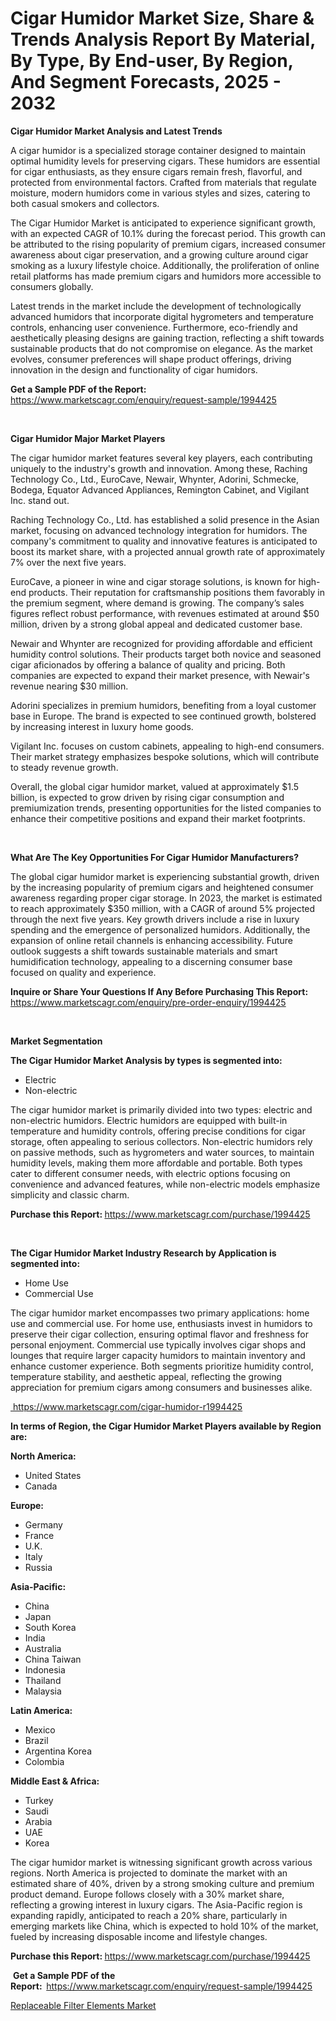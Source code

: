 <p><h1>Cigar Humidor Market Size, Share & Trends Analysis Report By Material, By Type, By End-user, By Region, And Segment Forecasts, 2025 - 2032</h1></p><p><strong>Cigar Humidor Market Analysis and Latest Trends</strong></p>
<p><p>A cigar humidor is a specialized storage container designed to maintain optimal humidity levels for preserving cigars. These humidors are essential for cigar enthusiasts, as they ensure cigars remain fresh, flavorful, and protected from environmental factors. Crafted from materials that regulate moisture, modern humidors come in various styles and sizes, catering to both casual smokers and collectors.</p><p>The Cigar Humidor Market is anticipated to experience significant growth, with an expected CAGR of 10.1% during the forecast period. This growth can be attributed to the rising popularity of premium cigars, increased consumer awareness about cigar preservation, and a growing culture around cigar smoking as a luxury lifestyle choice. Additionally, the proliferation of online retail platforms has made premium cigars and humidors more accessible to consumers globally.</p><p>Latest trends in the market include the development of technologically advanced humidors that incorporate digital hygrometers and temperature controls, enhancing user convenience. Furthermore, eco-friendly and aesthetically pleasing designs are gaining traction, reflecting a shift towards sustainable products that do not compromise on elegance. As the market evolves, consumer preferences will shape product offerings, driving innovation in the design and functionality of cigar humidors.</p></p>
<p><strong>Get a Sample PDF of the Report:&nbsp;</strong> <a href="https://www.marketscagr.com/enquiry/request-sample/1994425?utm_campaign=1126&utm_medium=2&utm_source=Github&utm_content=ia&utm_term=06042025&utm_id=cigar-humidor">https://www.marketscagr.com/enquiry/request-sample/1994425</a></p>
<p>&nbsp;</p>
<p><strong>Cigar Humidor Major Market Players</strong></p>
<p><p>The cigar humidor market features several key players, each contributing uniquely to the industry's growth and innovation. Among these, Raching Technology Co., Ltd., EuroCave, Newair, Whynter, Adorini, Schmecke, Bodega, Equator Advanced Appliances, Remington Cabinet, and Vigilant Inc. stand out.</p><p>Raching Technology Co., Ltd. has established a solid presence in the Asian market, focusing on advanced technology integration for humidors. The company's commitment to quality and innovative features is anticipated to boost its market share, with a projected annual growth rate of approximately 7% over the next five years.</p><p>EuroCave, a pioneer in wine and cigar storage solutions, is known for high-end products. Their reputation for craftsmanship positions them favorably in the premium segment, where demand is growing. The company’s sales figures reflect robust performance, with revenues estimated at around $50 million, driven by a strong global appeal and dedicated customer base.</p><p>Newair and Whynter are recognized for providing affordable and efficient humidity control solutions. Their products target both novice and seasoned cigar aficionados by offering a balance of quality and pricing. Both companies are expected to expand their market presence, with Newair's revenue nearing $30 million.</p><p>Adorini specializes in premium humidors, benefiting from a loyal customer base in Europe. The brand is expected to see continued growth, bolstered by increasing interest in luxury home goods.</p><p>Vigilant Inc. focuses on custom cabinets, appealing to high-end consumers. Their market strategy emphasizes bespoke solutions, which will contribute to steady revenue growth.</p><p>Overall, the global cigar humidor market, valued at approximately $1.5 billion, is expected to grow driven by rising cigar consumption and premiumization trends, presenting opportunities for the listed companies to enhance their competitive positions and expand their market footprints.</p></p>
<p>&nbsp;</p>
<p><strong>What Are The Key Opportunities For Cigar Humidor Manufacturers?</strong></p>
<p><p>The global cigar humidor market is experiencing substantial growth, driven by the increasing popularity of premium cigars and heightened consumer awareness regarding proper cigar storage. In 2023, the market is estimated to reach approximately $350 million, with a CAGR of around 5% projected through the next five years. Key growth drivers include a rise in luxury spending and the emergence of personalized humidors. Additionally, the expansion of online retail channels is enhancing accessibility. Future outlook suggests a shift towards sustainable materials and smart humidification technology, appealing to a discerning consumer base focused on quality and experience.</p></p>
<p><strong>Inquire or Share Your Questions If Any Before Purchasing This Report:</strong> <a href="https://www.marketscagr.com/enquiry/pre-order-enquiry/1994425?utm_campaign=1126&utm_medium=2&utm_source=Github&utm_content=ia&utm_term=06042025&utm_id=cigar-humidor">https://www.marketscagr.com/enquiry/pre-order-enquiry/1994425</a></p>
<p>&nbsp;</p>
<p><strong>Market Segmentation</strong></p>
<p><strong>The Cigar Humidor Market Analysis by types is segmented into:</strong></p>
<p><ul><li>Electric</li><li>Non-electric</li></ul></p>
<p><p>The cigar humidor market is primarily divided into two types: electric and non-electric humidors. Electric humidors are equipped with built-in temperature and humidity controls, offering precise conditions for cigar storage, often appealing to serious collectors. Non-electric humidors rely on passive methods, such as hygrometers and water sources, to maintain humidity levels, making them more affordable and portable. Both types cater to different consumer needs, with electric options focusing on convenience and advanced features, while non-electric models emphasize simplicity and classic charm.</p></p>
<p><strong>Purchase this Report:&nbsp;</strong><a href="https://www.marketscagr.com/purchase/1994425?utm_campaign=1126&utm_medium=2&utm_source=Github&utm_content=ia&utm_term=06042025&utm_id=cigar-humidor">https://www.marketscagr.com/purchase/1994425</a></p>
<p>&nbsp;</p>
<p><strong>The Cigar Humidor Market Industry Research by Application is segmented into:</strong></p>
<p><ul><li>Home Use</li><li>Commercial Use</li></ul></p>
<p><p>The cigar humidor market encompasses two primary applications: home use and commercial use. For home use, enthusiasts invest in humidors to preserve their cigar collection, ensuring optimal flavor and freshness for personal enjoyment. Commercial use typically involves cigar shops and lounges that require larger capacity humidors to maintain inventory and enhance customer experience. Both segments prioritize humidity control, temperature stability, and aesthetic appeal, reflecting the growing appreciation for premium cigars among consumers and businesses alike.</p></p>
<p><a href="https://www.marketscagr.com/cigar-humidor-r1994425?utm_campaign=1126&utm_medium=2&utm_source=Github&utm_content=ia&utm_term=06042025&utm_id=cigar-humidor">&nbsp;https://www.marketscagr.com/cigar-humidor-r1994425</a></p>
<p><strong>In terms of Region, the Cigar Humidor Market Players available by Region are:</strong></p>
<p>
    <p> <strong> North America: </strong>
        <ul>
            <li>United States</li>
            <li>Canada</li>
        </ul>
        </p> 
    <p> <strong> Europe: </strong>
        <ul>
            <li>Germany</li>
            <li>France</li>
            <li>U.K.</li>
            <li>Italy</li>
            <li>Russia</li>
        </ul>
        </p> 
    <p> <strong> Asia-Pacific: </strong>
        <ul>
            <li>China</li>
            <li>Japan</li>
            <li>South Korea</li>
            <li>India</li>
            <li>Australia</li>
            <li>China Taiwan</li>
            <li>Indonesia</li>
            <li>Thailand</li>
            <li>Malaysia</li>
        </ul>
        </p> 
    <p> <strong> Latin America: </strong>
        <ul>
            <li>Mexico</li>
            <li>Brazil</li>
            <li>Argentina Korea</li>
            <li>Colombia</li>
        </ul>
        </p> 
    <p> <strong> Middle East & Africa: </strong>
        <ul>
            <li>Turkey</li>
            <li>Saudi</li>
            <li>Arabia</li>
            <li>UAE</li>
            <li>Korea</li>
        </ul>
    </p>
    </p>
<p><p>The cigar humidor market is witnessing significant growth across various regions. North America is projected to dominate the market with an estimated share of 40%, driven by a strong smoking culture and premium product demand. Europe follows closely with a 30% market share, reflecting a growing interest in luxury cigars. The Asia-Pacific region is expanding rapidly, anticipated to reach a 20% share, particularly in emerging markets like China, which is expected to hold 10% of the market, fueled by increasing disposable income and lifestyle changes.</p></p>
<p><strong>Purchase this Report: </strong><a href="https://www.marketscagr.com/purchase/1994425?utm_campaign=1126&utm_medium=2&utm_source=Github&utm_content=ia&utm_term=06042025&utm_id=cigar-humidor">https://www.marketscagr.com/purchase/1994425</a></p>
<p>&nbsp;<strong>Get a Sample PDF of the Report:&nbsp;&nbsp;</strong><a href="https://www.marketscagr.com/enquiry/request-sample/1994425?utm_campaign=1126&utm_medium=2&utm_source=Github&utm_content=ia&utm_term=06042025&utm_id=cigar-humidor">https://www.marketscagr.com/enquiry/request-sample/1994425</a></p>
<p><strong></strong></p>
<p><p><a href="https://github.com/julyju69/Market-Research-Report-List-6/blob/main/replaceable-filter-elements-market.md?utm_campaign=1126&utm_medium=2&utm_source=Github&utm_content=ia&utm_term=06042025&utm_id=cigar-humidor">Replaceable Filter Elements Market</a></p></p>